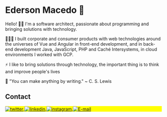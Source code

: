 # Ederson Macedo 📖

Hello! 🤝🏻 I'm a software architect, passionate about programming and bringing solutions with technology.

👩🏻‍💻 I built corporate and consumer products with web technologies around the universes of Vue and Angular in front-end development, and in back-end development Java, JavaScript, PHP and Caché Intersystems, in cloud environments I worked with GCP.

⚡ I like to bring solutions through technology, the important thing is to think and improve people's lives

📖 "You can make anything by writing." ~ C. S. Lewis


## Contact

<p align="left" style="background:yellow">
<a href="https://twitter.com/oedersonmacedo" target="_blank">
  <img align="center" src="https://img.shields.io/badge/-oedersonmacedo-05122A?style=flat&logo=twitter" alt="twitter"/>  
</a>
<a href="https://linkedin.com/in/oedersonmacedo" target="_blank">
  <img align="center" src="https://img.shields.io/badge/-oedersonmacedo-05122A?style=flat&logo=linkedin" alt="linkedin"/>
</a>
<a href="https://instagram.com/oedersonmacedo" target="_blank">
 <img align="center" src="https://img.shields.io/badge/-oedersonmacedo-05122A?style=flat&logo=instagram" alt="instagram"/>
</a>
<a href="mailto:ederson.mos@gmail.com" target="_blank">
  <img align="center" src="https://img.shields.io/badge/-ederson.mos@gmail.com-05122A?style=flat&logo=gmail" alt="E-mail"/>
</a>
</p>

